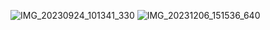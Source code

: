 ![IMG_20230924_101341_330](https://github.com/wwwsajjada/taj/assets/30821434/164c4cc4-c339-40c4-bd3c-78a5884232f4)
![IMG_20231206_151536_640](https://github.com/wwwsajjada/taj/assets/30821434/f6c75123-136e-4046-a57d-7392b96e06c2)
